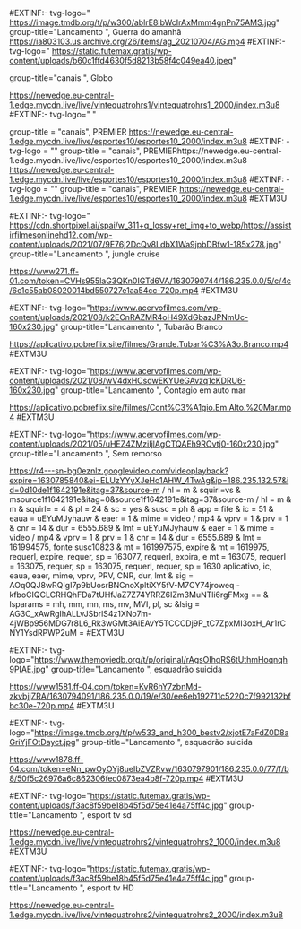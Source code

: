 
#EXTINF:- tvg-logo=" https://image.tmdb.org/t/p/w300/ablrE8IbWcIrAxMmm4gnPn75AMS.jpg" group-title="Lancamento ", Guerra do amanhã
https://ia803103.us.archive.org/26/items/ag_20210704/AG.mp4
#EXTINF:- tvg-logo=" https://static.futemax.gratis/wp-content/uploads/b60c1ffd4630f5d8213b58f4c049ea40.jpeg"

group-title="canais ", Globo

https://newedge.eu-central-1.edge.mycdn.live/live/vintequatrohrs1/vintequatrohrs1_2000/index.m3u8
#EXTINF:- tvg-logo=" "

group-title = "canais", PREMIER https://newedge.eu-central-1.edge.mycdn.live/live/esportes10/esportes10_2000/index.m3u8
#EXTINF: - tvg-logo = ""
group-title = "canais", PREMIERhttps://newedge.eu-central-1.edge.mycdn.live/live/esportes10/esportes10_2000/index.m3u8
https://newedge.eu-central-1.edge.mycdn.live/live/esportes10/esportes10_2000/index.m3u8
#EXTINF: - tvg-logo = ""
group-title = "canais", PREMIER https://newedge.eu-central-1.edge.mycdn.live/live/esportes10/esportes10_2000/index.m3u8
#EXTM3U

#EXTINF:- tvg-logo=" https://cdn.shortpixel.ai/spai/w_311+q_lossy+ret_img+to_webp/https://assistirfilmesonlinehd12.com/wp-content/uploads/2021/07/9E76j2DcQv8LdbX1Wa9jpbDBfw1-185x278.jpg" group-title="Lancamento ", jungle cruise

https://www271.ff-01.com/token=CVHs955laG3QKn0IGTd6VA/1630790744/186.235.0.0/5/c/4c/6c1c55ab08020014bd550727e1aa54cc-720p.mp4
#EXTM3U

#EXTINF:- tvg-logo="https://www.acervofilmes.com/wp-content/uploads/2021/08/k2ECnRAZMR4oH49XdGbazJPNmUc-160x230.jpg" group-title="Lancamento ", Tubarão Branco

https://aplicativo.pobreflix.site/filmes/Grande.Tubar%C3%A3o.Branco.mp4
#EXTM3U

#EXTINF:- tvg-logo="https://www.acervofilmes.com/wp-content/uploads/2021/08/wV4dxHCsdwEKYUeGAvzq1cKDRU6-160x230.jpg" group-title="Lancamento ", Contagio em auto mar

https://aplicativo.pobreflix.site/filmes/Cont%C3%A1gio.Em.Alto.%20Mar.mp4
#EXTM3U

#EXTINF:- tvg-logo="https://www.acervofilmes.com/wp-content/uploads/2021/05/uHEZ4ZMziIjlAgCTQAEh9ROvtj0-160x230.jpg" group-title="Lancamento ", Sem remorso

https://r4---sn-bg0eznlz.googlevideo.com/videoplayback?expire=1630785840&ei=ELUzYYyXJeHo1AHW_4TwAg&ip=186.235.132.57&id=0d10de1f1642191e&itag=37&source-m / hl = m & squirl=vs & msource1f1642191e&itag=0&source1f1642191e&itag=37&source-m / hl = m & m & squirl= = 4 & pl = 24 & sc = yes & susc = ph & app = fife & ic = 51 & eaua = uEYuMJyhauw & eaer = 1 & mime = video / mp4 & vprv = 1 & prv = 1 & cnr = 14 & dur = 6555.689 & lmt = uEYuMJyhauw & eaer = 1 & mime = video / mp4 & vprv = 1 & prv = 1 & cnr = 14 & dur = 6555.689 & lmt = 161994575, fonte susc10823 & mt = 161997575, expire & mt = 1619975, requerl, expire, requer, sp = 163077, requerl, expira, e mt = 163075, requerl = 163075, requer, sp = 163075, requerl, requer, sp = 1630 aplicativo, ic, eaua, eaer, mime, vprv, PRV, CNR, dur, lmt & sig = AOq0QJ8wRQIgI7p9bUosrBNCnoXpltiXY5fV-M7CY74jroweq - kfboCIQCLCRHQhFDa7tUHfJaZ7Z74YRRZ6IZm3MuNTli6rgFMxg == & lsparams = mh, mm, mn, ms, mv, MVI, pl, sc &lsig = AG3C_xAwRgIhALLvJSbrlS4z1XNo7m-4jWBp956MDG7r8L6_Rk3wGMt3AiEAvY5TCCCDj9P_tC7ZpxMI3oxH_Ar1rCNY1YsdRPWP2uM =
#EXTM3U

#EXTINF:- tvg-logo="https://www.themoviedb.org/t/p/original/rAgsOIhqRS6tUthmHoqnqh9PIAE.jpg" group-title="Lancamento ", esquadrão suicida

https://www1581.ff-04.com/token=KvR6hY7zbnMd-zkvbjjZRA/1630794091/186.235.0.0/19/e/30/ee6eb192711c5220c7f992132bfbc30e-720p.mp4
#EXTM3U

#EXTINF:- tvg-logo="https://image.tmdb.org/t/p/w533_and_h300_bestv2/xjotE7aFdZ0D8aGriYjFOtDayct.jpg" group-title="Lancamento ", esquadrão suicida

https://www1878.ff-04.com/token=eNn_pwOyOYj8ueIbZVZRvw/1630797901/186.235.0.0/77/f/b8/50f5c26976a6c862306fec0873ea4b8f-720p.mp4
#EXTM3U

#EXTINF:- tvg-logo="https://static.futemax.gratis/wp-content/uploads/f3ac8f59be18b45f5d75e41e4a75ff4c.jpg" group-title="Lancamento ", esport tv sd

https://newedge.eu-central-1.edge.mycdn.live/live/vintequatrohrs2/vintequatrohrs2_1000/index.m3u8
#EXTM3U

#EXTINF:- tvg-logo="https://static.futemax.gratis/wp-content/uploads/f3ac8f59be18b45f5d75e41e4a75ff4c.jpg" group-title="Lancamento ", esport tv HD

https://newedge.eu-central-1.edge.mycdn.live/live/vintequatrohrs2/vintequatrohrs2_2000/index.m3u8








